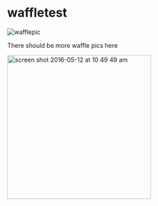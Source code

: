 # waffletest
![wafflepic](https://cloud.githubusercontent.com/assets/4775572/15188050/0c49343e-1761-11e6-8cb4-38480a2c7c5b.jpg)

There should be more waffle pics here

<img width="332" alt="screen shot 2016-05-12 at 10 49 49 am" src="https://cloud.githubusercontent.com/assets/4775572/15222994/67675f5c-182f-11e6-821c-6eb4f59c9290.png">
